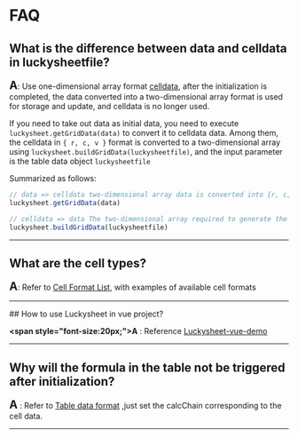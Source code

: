 # FAQ

## What is the difference between data and celldata in luckysheetfile?

**<span style="font-size:20px;">A</span>**: Use one-dimensional array format [celldata](https://mengshukeji.github.io/LuckysheetDocs/guide/data.html), after the initialization is completed, the data converted into a two-dimensional array format is used for storage and update, and celldata is no longer used.

If you need to take out data as initial data, you need to execute `luckysheet.getGridData(data)` to convert it to celldata data.
Among them, the celldata in `{ r, c, v }` format is converted to a two-dimensional array using `luckysheet.buildGridData(luckysheetfile)`, and the input parameter is the table data object `luckysheetfile`

Summarized as follows:
```js
// data => celldata two-dimensional array data is converted into {r, c, v} format one-dimensional array, the input parameter is two-dimensional data
luckysheet.getGridData(data)

// celldata => data The two-dimensional array required to generate the table, the input parameter is the table data object file
luckysheet.buildGridData(luckysheetfile)
```

------------

## What are the cell types?

**<span style="font-size:20px;">A</span>**: Refer to [Cell Format List](https://mengshukeji.github.io/LuckysheetDocs/guide/format.html), with examples of available cell formats

------------

## How to use Luckysheet in vue project?

**<span style="font-size:20px;">A</span>** : Reference [Luckysheet-vue-demo](https://github.com/Dushusir/vue-demo)

------------

## Why will the formula in the table not be triggered after initialization?

**<span style="font-size:20px;">A</span>** : Refer to [Table data format](https://mengshukeji.github.io/LuckysheetDocs/zh/guide/data.html#calcchain) ,just set the calcChain corresponding to the cell data.

------------